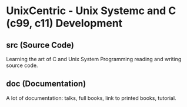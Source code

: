 # UnixCentric - Unix Systemc and C (c99, c11) Development

## src (Source Code)

Learning the art of C and Unix System Programming reading and writing source code.

## doc (Documentation)

A lot of documentation: talks, full books, link to printed books, tutorial.
